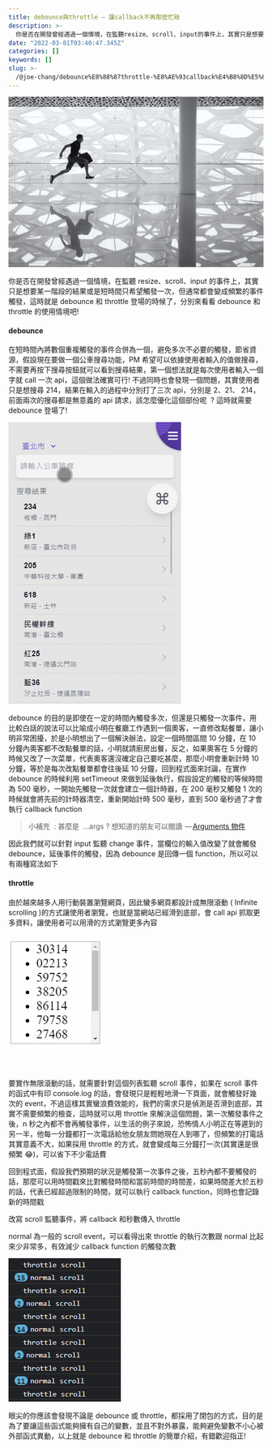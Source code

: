 ```yaml
---
title: debounce與throttle — 讓callback不再那麼忙碌
description: >-
  你是否在開發曾經遇過一個情境，在監聽resize、scroll、input的事件上，其實只是想要某一階段的結果或是短時間只希望觸發一次，但通常都會變成頻繁的事件觸發，這時就是debounce和throttle登場的時候了，分別來看看debounce和throttle的使用情境吧……
date: "2022-03-01T03:40:47.345Z"
categories: []
keywords: []
slug: >-
  /@joe-chang/debounce%E8%88%87throttle-%E8%AE%93callback%E4%B8%8D%E5%86%8D%E9%82%A3%E9%BA%BC%E5%BF%99%E7%A2%8C-505a660c1933
---
```


![](/img/1__LB6PdTqHDDzWcLVdCly91g.jpeg)

你是否在開發曾經遇過一個情境，在監聽 resize、scroll、input 的事件上，其實只是想要某一階段的結果或是短時間只希望觸發一次，但通常都會變成頻繁的事件觸發，這時就是 debounce 和 throttle 登場的時候了，分別來看看 debounce 和 throttle 的使用情境吧!

#### debounce

在短時間內將數個重複觸發的事件合併為一個，避免多次不必要的觸發，節省資源，假設現在要做一個公車搜尋功能，PM 希望可以依據使用者輸入的值做搜尋，不需要再按下搜尋按鈕就可以看到搜尋結果，第一個想法就是每次使用者輸入一個字就 call 一次 api，這個做法確實可行! 不過同時也會發現一個問題，其實使用者只是想搜尋 214，結果在輸入的過程中分別打了三次 api，分別是 2、21、 214，前面兩次的搜尋都是無意義的 api 請求，該怎麼優化這個部份呢  ? 這時就需要 debounce 登場了!

![](/img/1__77xCMEVcjcH7kHSpGbMJ__g.gif)

debounce 的目的是即使在一定的時間內觸發多次，但還是只觸發一次事件，用比較白話的說法可以比喻成小明在餐廳工作遇到一個奧客，一直修改點餐單，讓小明非常困擾，於是小明想出了一個解決辦法，設定一個時間區間 10 分鐘，在 10 分鐘內奧客都不改點餐單的話，小明就請廚房出餐，反之，如果奧客在 5 分鐘的時候又改了一次菜單，代表奧客還沒確定自己要吃甚麼，那麼小明會重新計時 10 分鐘，等於是每次改點餐單都會往後延 10 分鐘，回到程式面來討論，在實作 debounce 的時候利用 setTimeout 來做到延後執行，假設設定的觸發的等候時間為 500 毫秒，一開始先觸發一次就會建立一個計時器，在 200 毫秒又觸發 1 次的時候就會將先前的計時器清空，重新開始計時 500 毫秒，直到 500 毫秒過了才會執行 callback function

> 小補充  : 甚麼是  …args ? 想知道的朋友可以閱讀  — [Arguments 物件](https://developer.mozilla.org/zh-TW/docs/Web/JavaScript/Reference/Functions/arguments)

因此我們就可以針對 input 監聽 change 事件，當欄位的輸入值改變了就會觸發 debounce，延後事件的觸發，因為 debounce 是回傳一個 function，所以可以有兩種寫法如下

#### throttle

由於越來越多人用行動裝置瀏覽網頁，因此蠻多網頁都設計成無限滾動 ( Infinite scrolling )的方式讓使用者瀏覽，也就是當網站已經滑到底部，會 call api 抓取更多資料，讓使用者可以用滑的方式瀏覽更多內容

![](/img/1__2d6d8rCR7A4TC2z5N0k2pQ.gif)

要實作無限滾動的話，就需要針對這個列表監聽 scroll 事件，如果在 scroll 事件的函式中有印 console.log 的話，會發現只是輕輕地滑一下頁面，就會觸發好幾次的 event，不過這樣其實蠻浪費效能的，我們的需求只是偵測是否滑到底部，其實不需要頻繁的檢查，這時就可以用 throttle 來解決這個問題，第一次觸發事件之後，n 秒之內都不會再觸發事件，以生活的例子來說，恐怖情人小明正在等遲到的另一半，他每一分鐘都打一次電話給他女朋友問她現在人到哪了，但頻繁的打電話其實意義不大，如果採用 throttle 的方式，就會變成每三分鐘打一次(其實還是很頻繁 😂)，可以省下不少電話費

回到程式面，假設我們預期的狀況是觸發第一次事件之後，五秒內都不要觸發的話，那麼可以用時間戳來比對觸發時間和當前時間的時間差，如果時間差大於五秒的話，代表已經超過限制的時間，就可以執行 callback function，同時也會記錄新的時間戳

改寫 scroll 監聽事件，將 callback 和秒數傳入 throttle

normal 為一般的 scroll event，可以看得出來 throttle 的執行次數跟 normal 比起來少非常多，有效減少 callback function 的觸發次數

![](/img/1__S6mZNep2DjzxPryYi__EblQ.png)

眼尖的你應該會發現不論是 debounce 或 throttle，都採用了閉包的方式，目的是為了要讓這些函式能夠擁有自己的變數，並且不對外暴露，能夠避免變數不小心被外部函式異動，以上就是 debounce 和 throttle 的簡單介紹，有錯歡迎指正!
